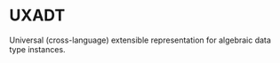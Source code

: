 UXADT
=====

Universal (cross-language) extensible representation for algebraic data type instances.
